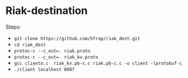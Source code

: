 # Riak-destination
Steps:
* `git clone https://github.com/hTrap/riak_dest.git`
* `cd riak_dest`
* `protoc-c --c_out=. riak.proto`
* `protoc-c --c_out=. riak_kv.proto`
* `gcc cliento.c  riak_kv.pb-c.c riak.pb-c.c -o client -lprotobuf-c`
* `./client localhost 8087`
